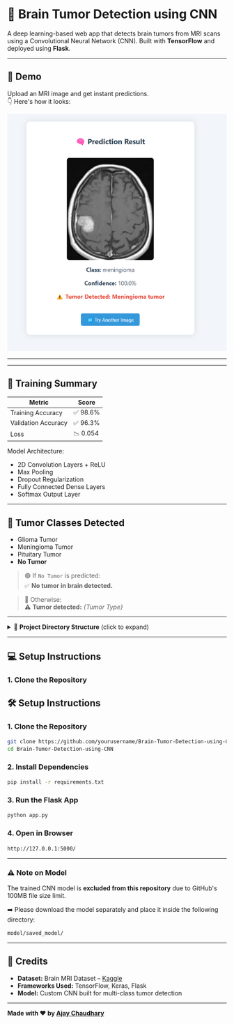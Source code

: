 # 🧠 Brain Tumor Detection using CNN

A deep learning-based web app that detects brain tumors from MRI scans using a Convolutional Neural Network (CNN). Built with **TensorFlow** and deployed using **Flask**.

---

## 🚀 Demo

Upload an MRI image and get instant predictions.  
👇 Here's how it looks:

![Prediction Result](static/Demo/img.png)

---

---

## 🧪 Training Summary

| Metric              | Score     |
|---------------------|-----------|
| Training Accuracy   | ✅ 98.6%   |
| Validation Accuracy | ✅ 96.3%   |
| Loss                | 📉 0.054   |

Model Architecture:
- 2D Convolution Layers + ReLU
- Max Pooling
- Dropout Regularization
- Fully Connected Dense Layers
- Softmax Output Layer

---

## 🧠 Tumor Classes Detected

- Glioma Tumor
- Meningioma Tumor
- Pituitary Tumor
- **No Tumor**

> 🟢 If `No Tumor` is predicted:  
> ✅ **No tumor in brain detected.**

> 🔴 Otherwise:  
> ⚠️ **Tumor detected:** _{Tumor Type}_

---


<details> <summary>📁 <strong>Project Directory Structure</strong> (click to expand)</summary>

Brain-Tumor-Detection-using-CNN/
├── app.py                 # Flask web app
├── predict.py             # Image preprocessing + prediction logic
├── model/
│   └── saved_model/       # Trained CNN model (excluded from repo)
├── static/
│   └── uploads/           # Uploaded MRI images
├── templates/
│   ├── index.html         # Upload interface
│   └── result.html        # Prediction result page
├── requirements.txt       # Python dependencies
└── README.md              # You're here!

</details>


---

## 💻 Setup Instructions

### 1. Clone the Repository

## 🛠️ Setup Instructions

### 1. Clone the Repository

```bash
git clone https://github.com/yourusername/Brain-Tumor-Detection-using-CNN.git
cd Brain-Tumor-Detection-using-CNN
```

### 2. Install Dependencies

```bash
pip install -r requirements.txt
```

### 3. Run the Flask App

```bash
python app.py
```

### 4. Open in Browser

```bash
http://127.0.0.1:5000/
```

---

### ⚠️ Note on Model

The trained CNN model is **excluded from this repository** due to GitHub's 100MB file size limit.

➡️ Please download the model separately and place it inside the following directory:

```bash
model/saved_model/
```

---

## 🙌 Credits

- **Dataset:** Brain MRI Dataset – [Kaggle](https://www.kaggle.com/datasets/masoudnickparvar/brain-tumor-mri-dataset)
- **Frameworks Used:** TensorFlow, Keras, Flask
- **Model:** Custom CNN built for multi-class tumor detection

---

**Made with ❤️ by [Ajay Chaudhary](https://github.com/ajaychaudhary2)**
